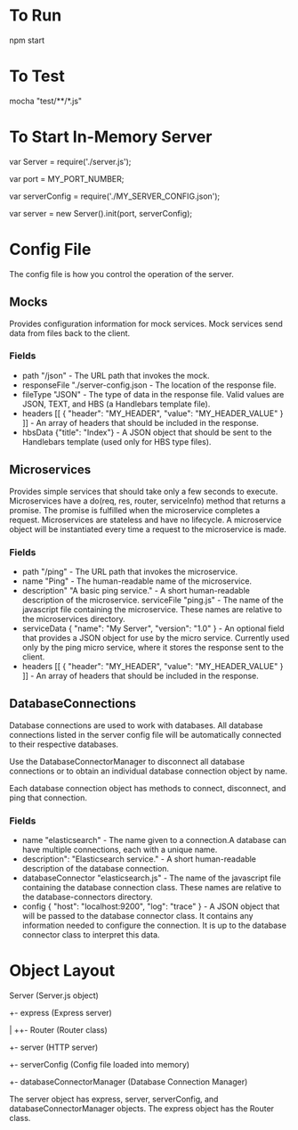 # To Run 
npm start

# To Test 
mocha "test/**/*.js"

# To Start In-Memory Server 
var Server = require('./server.js');

var port = MY_PORT_NUMBER;

var serverConfig = require('./MY_SERVER_CONFIG.json');

var server = new Server().init(port, serverConfig);

# Config File
The config file is how you control the operation of the server.

## Mocks
Provides configuration information for mock services.
Mock services send data from files back to the client.
### Fields
* path "/json" - The URL path that invokes the mock.
* responseFile "./server-config.json - The location of the response file.
* fileType "JSON" - The type of data in the response file. Valid values
are JSON, TEXT, and HBS (a Handlebars template file).
* headers [[ { "header": "MY_HEADER", "value": "MY_HEADER_VALUE" } ]] -
An array of headers that should be included in the response.
* hbsData {"title": "Index"} - A JSON object that should be sent to the
Handlebars template (used only for HBS type files).

## Microservices
Provides simple services that should take only a few seconds to execute.
Microservices have a do(req, res, router, serviceInfo) method that
returns a promise.
The promise is fulfilled when the microservice completes a request.
Microservices are stateless and have no lifecycle. A microservice object
 will be
instantiated every time a request to the microservice is made.
### Fields
* path "/ping" - The URL path that invokes the microservice.
* name "Ping" - The human-readable name of the microservice.
* description" "A basic ping service." - A short human-readable
 description of the microservice.
serviceFile "ping.js" - The name of the javascript file containing the
microservice. These names are relative to the microservices directory.
* serviceData { "name": "My Server", "version": "1.0" } - An optional
field that provides a JSON object for use by the micro service.
Currently used only by the ping micro service, where it stores the
response sent to the client.
* headers [[ { "header": "MY_HEADER", "value": "MY_HEADER_VALUE" } ]] -
An array of headers that should be included in the response.

## DatabaseConnections
Database connections are used to work with databases. All database
connections listed in the server config file will be automatically
connected to their respective databases.

Use the DatabaseConnectorManager to disconnect all database connections
or to obtain an individual database connection object by name.

Each database connection object has methods to connect, disconnect, and
ping that connection.

### Fields
* name "elasticsearch" - The name given to a connection.A database can
have multiple connections, each with a unique name.
* description": "Elasticsearch service." - A short human-readable
description of the database connection.
* databaseConnector "elasticsearch.js" - The name of the javascript file
containing the database connection class. These names are relative to
the database-connectors directory.
* config { "host": "localhost:9200", "log": "trace" } - A JSON object
that will be passed to the database connector class. It contains any
information needed to configure the connection. It is up to the
database connector class to interpret this data.

# Object Layout
Server (Server.js object)

+- express (Express server)

| ++- Router (Router class)

+- server (HTTP server)

+- serverConfig (Config file loaded into memory)

+- databaseConnectorManager (Database Connection Manager)

The server object has express, server, serverConfig, and
databaseConnectorManager objects. The express object has the Router
class.





